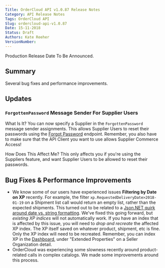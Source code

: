 ```yaml
---
Title: OrderCloud API v1.0.87 Release Notes
Category: API Release Notes
Tags: OrderCloud API
Slug: ordercloud-api-v1.0.87
Date: 15-11-2018
Status: Draft
Authors: Kate Reeher
VersionNumber: 
---
```

Production Release Date To Be Announced.

## Summary

Several bug fixes and performance improvements.

## Updates

### `ForgottenPassword` Message Sender For Supplier Users

What Is It?
    You can now specify a Supplier in the `ForgottenPassword` message sender assignments. This allows Supplier Users to reset their passwords using the [Forgot Password](https://developer.ordercloud.io/documentation/api-reference/AuthenticationAndAuthorization/SecurityProfiles/SaveAssignment) endpoint. Remember, you also have to make sure that the API Client you want to use allows Supplier Commerce Access!

How Does This Affect Me?
    This only affects you if you're using the Suppliers feature, and want Supplier Users to be allowed to reset their passwords.

## Bug Fixes & Performance Improvements

- We know some of our users have experienced issues **Filtering by Date on XP** recently. For example, the filter `xp.RequestedDeliveryDate>2018-01-19` on a Shipment list call would return an empty list, rather than the expected shipments. This turned out to be related to a [Json.NET quirk around date vs. string formatting](https://github.com/JamesNK/Newtonsoft.Json/issues/862). We've fixed this going forward, but *existing XP indices* will not automatically work. If you have an index that is affected by this issue, you will need to *drop and recreate* the affected XP index. The XP itself saved on whatever product, shipment, etc is fine. Only the XP index will need to be recreated. Remember, you can index XP in the [Dashboard](), under "Extended Properties" on a Seller Organization detail.
- OrderCloud was experiencing some slowness recently around product-related calls in complex catalogs. We made some improvements around this process.



